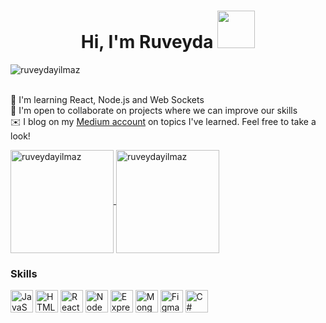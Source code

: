 <h1 align="center">
	Hi, I'm Ruveyda <img src="https://media2.giphy.com/media/6qZGWX9WcllbDiUyZz/giphy.gif?cid=790b76115934b2fb0c9ca177bb836038d7b68876e0c3daaa&rid=giphy.gif&ct=s" width="60">
</h1>

<img align="left" src="https://komarev.com/ghpvc/?username=ruveydayilmaz&label=Profile%20views&color=0e75b6&style=flat" alt="ruveydayilmaz" />
<br/>
<br/>

🧠  I'm learning React, Node.js and Web Sockets <br/>
🤝  I'm open to collaborate on projects where we can improve our skills <br/>
✉️  I blog on my <a href="https://medium.com/@ruveydayilmaz">Medium account</a> on topics I've learned. Feel free to take a look!
<br/>

<p align="left">
	<a href="https://github.com/ruveydayilmaz">
		  <img height="165em" align="center" src="https://github-readme-stats.vercel.app/api?username=ruveydayilmaz&show_icons=true&locale=en&include_all_commits=true&count_private=true" alt="ruveydayilmaz"/>
		  <img height="165em" align="center" src="https://github-readme-stats.vercel.app/api/top-langs?username=ruveydayilmaz&show_icons=true&locale=en&layout=compact&langs_count=8" alt="ruveydayilmaz"/>
	</a>
</p>

### Skills 
<div align="left">
<a href="https://developer.mozilla.org/en-US/docs/Web/JavaScript" target="_blank" rel="noreferrer"><img src="https://raw.githubusercontent.com/danielcranney/readme-generator/main/public/icons/skills/javascript-colored.svg" width="36" height="36" alt="JavaScript" /></a>
<a href="https://developer.mozilla.org/en-US/docs/Glossary/HTML5" target="_blank" rel="noreferrer"><img src="https://raw.githubusercontent.com/danielcranney/readme-generator/main/public/icons/skills/html5-colored.svg" width="36" height="36" alt="HTML5" /></a>
<a href="https://reactjs.org/" target="_blank" rel="noreferrer"><img src="https://raw.githubusercontent.com/danielcranney/readme-generator/main/public/icons/skills/react-colored.svg" width="36" height="36" alt="React" /></a>
<a href="https://nodejs.org/en/" target="_blank" rel="noreferrer"><img src="https://raw.githubusercontent.com/danielcranney/readme-generator/main/public/icons/skills/nodejs-colored.svg" width="36" height="36" alt="NodeJS" /></a>
<a href="https://expressjs.com/" target="_blank" rel="noreferrer"><img src="https://raw.githubusercontent.com/danielcranney/readme-generator/main/public/icons/skills/express-colored.svg" width="36" height="36" alt="Express" /></a>
<a href="https://www.mongodb.com/" target="_blank" rel="noreferrer"><img src="https://raw.githubusercontent.com/danielcranney/readme-generator/main/public/icons/skills/mongodb-colored.svg" width="36" height="36" alt="MongoDB" /></a>
<a href="https://www.figma.com/" target="_blank" rel="noreferrer"><img src="https://raw.githubusercontent.com/danielcranney/readme-generator/main/public/icons/skills/figma-colored.svg" width="36" height="36" alt="Figma" /></a>
<a href="https://docs.microsoft.com/en-us/dotnet/csharp/" target="_blank" rel="noreferrer"><img src="https://raw.githubusercontent.com/danielcranney/readme-generator/main/public/icons/skills/csharp-colored.svg" width="36" height="36" alt="C#" /></a>
</div>                
